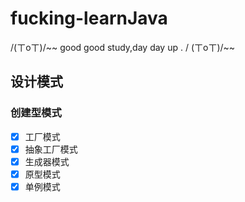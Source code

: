 # fucking-learnJava
/(ㄒoㄒ)/~~ good good study,day day up . / (ㄒoㄒ)/~~

## 设计模式
### 创建型模式
- [x] 工厂模式
- [x] 抽象工厂模式
- [x] 生成器模式
- [x] 原型模式
- [x] 单例模式